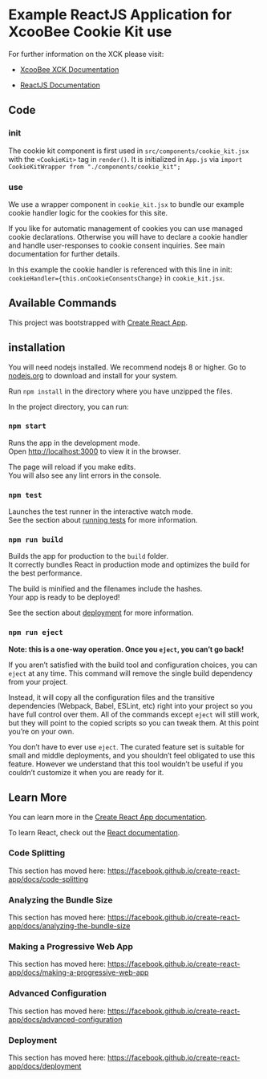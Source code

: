 # Example ReactJS Application for XcooBee Cookie Kit use

For further information on the XCK please visit:
- [XcooBee XCK Documentation](https://www.xcoobee.com/docs/developer-documentation/plugins/xcoobee-cookie-kit/)

- [ReactJS Documentation](https://www.xcoobee.com/docs/developer-documentation/plugins/reactjs-cookie-kit/)


## Code

### init

The cookie kit component is first used in `src/components/cookie_kit.jsx` with the `<CookieKit>` tag in `render()`. It is initialized in `App.js` via `import CookieKitWrapper from "./components/cookie_kit";`
            

### use

We use a wrapper component in `cookie_kit.jsx` to bundle our example cookie handler logic for the cookies for this site.

If you like for automatic management of cookies you can use managed cookie declarations. Otherwise you will have to declare a cookie handler and handle user-responses to cookie consent inquiries. See main documentation for further details.

In this example the cookie handler is referenced with this line in init:
`cookieHandler={this.onCookieConsentsChange}` in `cookie_kit.jsx`.




## Available Commands

This project was bootstrapped with [Create React App](https://github.com/facebook/create-react-app).

## installation

You will need nodejs installed. We recommend nodejs 8 or higher. Go to [nodejs.org](https://nodejs.org) to download and install for your system.

Run `npm install` in the directory where you have unzipped the files.

In the project directory, you can run:

### `npm start`

Runs the app in the development mode.<br>
Open [http://localhost:3000](http://localhost:3000) to view it in the browser.

The page will reload if you make edits.<br>
You will also see any lint errors in the console.

### `npm test`

Launches the test runner in the interactive watch mode.<br>
See the section about [running tests](https://facebook.github.io/create-react-app/docs/running-tests) for more information.

### `npm run build`

Builds the app for production to the `build` folder.<br>
It correctly bundles React in production mode and optimizes the build for the best performance.

The build is minified and the filenames include the hashes.<br>
Your app is ready to be deployed!

See the section about [deployment](https://facebook.github.io/create-react-app/docs/deployment) for more information.

### `npm run eject`

**Note: this is a one-way operation. Once you `eject`, you can’t go back!**

If you aren’t satisfied with the build tool and configuration choices, you can `eject` at any time. This command will remove the single build dependency from your project.

Instead, it will copy all the configuration files and the transitive dependencies (Webpack, Babel, ESLint, etc) right into your project so you have full control over them. All of the commands except `eject` will still work, but they will point to the copied scripts so you can tweak them. At this point you’re on your own.

You don’t have to ever use `eject`. The curated feature set is suitable for small and middle deployments, and you shouldn’t feel obligated to use this feature. However we understand that this tool wouldn’t be useful if you couldn’t customize it when you are ready for it.

## Learn More

You can learn more in the [Create React App documentation](https://facebook.github.io/create-react-app/docs/getting-started).

To learn React, check out the [React documentation](https://reactjs.org/).

### Code Splitting

This section has moved here: https://facebook.github.io/create-react-app/docs/code-splitting

### Analyzing the Bundle Size

This section has moved here: https://facebook.github.io/create-react-app/docs/analyzing-the-bundle-size

### Making a Progressive Web App

This section has moved here: https://facebook.github.io/create-react-app/docs/making-a-progressive-web-app

### Advanced Configuration

This section has moved here: https://facebook.github.io/create-react-app/docs/advanced-configuration

### Deployment

This section has moved here: https://facebook.github.io/create-react-app/docs/deployment


